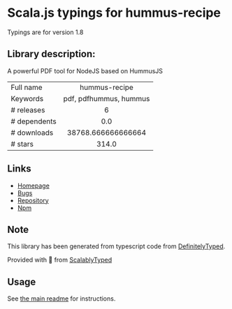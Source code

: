 
# Scala.js typings for hummus-recipe

Typings are for version 1.8

## Library description:
A powerful PDF tool for NodeJS based on HummusJS

|                    |                 |
| ------------------ | :-------------: |
| Full name          | hummus-recipe |
| Keywords           | pdf, pdfhummus, hummus |
| # releases         | 6 |
| # dependents       | 0.0 |
| # downloads        | 38768.666666666664 |
| # stars            | 314.0 |

## Links
- [Homepage](https://github.com/chunyenHuang/hummusRecipe#readme)
- [Bugs](https://github.com/chunyenHuang/hummusRecipe/issues)
- [Repository](https://github.com/chunyenHuang/hummusRecipe)
- [Npm](https://www.npmjs.com/package/hummus-recipe)
    


## Note
This library has been generated from typescript code from [DefinitelyTyped](https://definitelytyped.org).

Provided with :purple_heart: from [ScalablyTyped](https://github.com/oyvindberg/ScalablyTyped)

## Usage
See [the main readme](../../readme.md) for instructions.


